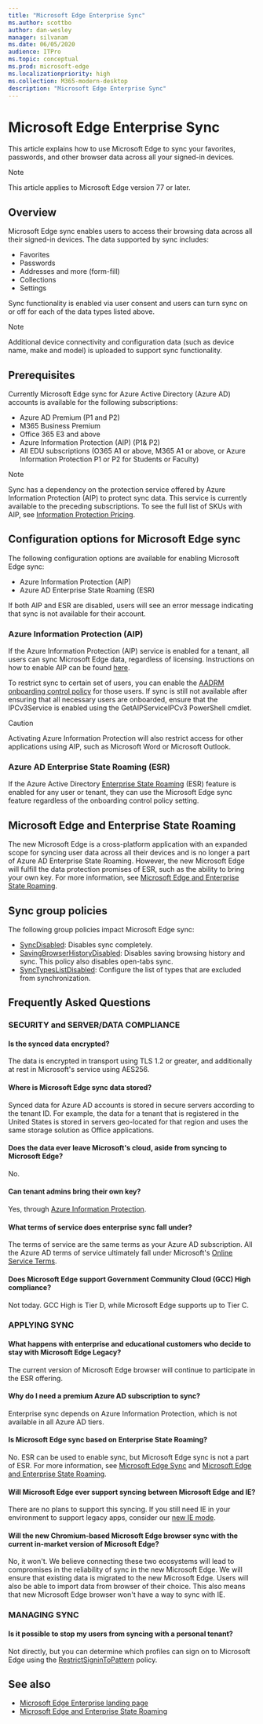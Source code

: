 ```yaml
---
title: "Microsoft Edge Enterprise Sync"
ms.author: scottbo
author: dan-wesley
manager: silvanam
ms.date: 06/05/2020
audience: ITPro
ms.topic: conceptual
ms.prod: microsoft-edge
ms.localizationpriority: high
ms.collection: M365-modern-desktop
description: "Microsoft Edge Enterprise Sync"
---
```


# Microsoft Edge Enterprise Sync

This article explains how to use Microsoft Edge to sync your favorites, passwords, and other browser data across all your signed-in devices.

> [!NOTE]
> This article applies to Microsoft Edge version 77 or later.

## Overview

Microsoft Edge sync enables users to access their browsing data across all their signed-in devices. The data supported by sync includes:

- Favorites
- Passwords
- Addresses and more (form-fill)
- Collections
- Settings

Sync functionality is enabled via user consent and users can turn sync on or off for each of the data types listed above.

> [!NOTE]
> Additional device connectivity and configuration data (such as device name, make and model) is uploaded to support sync functionality.

## Prerequisites

Currently Microsoft Edge sync for Azure Active Directory (Azure AD) accounts is available for the following subscriptions:

- Azure AD Premium (P1 and P2)
- M365 Business Premium
- Office 365 E3 and above
- Azure Information Protection (AIP) (P1& P2)
- All EDU subscriptions (O365 A1 or above, M365 A1 or above, or Azure Information Protection P1 or P2 for Students or Faculty)

> [!NOTE]
> Sync has a dependency on the protection service offered by Azure Information Protection (AIP) to protect sync data. This service is currently available to the preceding subscriptions. To see the full list of SKUs with AIP, see [Information Protection Pricing](https://azure.microsoft.com/pricing/details/information-protection/).

## Configuration options for Microsoft Edge sync

The following configuration options are available for enabling Microsoft Edge sync:

- Azure Information Protection (AIP)
- Azure AD Enterprise State Roaming (ESR)

If both AIP and ESR are disabled, users will see an error message indicating that sync is not available for their account.

### Azure Information Protection (AIP)

If the Azure Information Protection (AIP) service is enabled for a tenant, all users can sync Microsoft Edge data, regardless of licensing. Instructions on how to enable AIP can be found [here](https://docs.microsoft.com/azure/information-protection/activate-office365).

To restrict sync to certain set of users, you can enable the [AADRM onboarding control policy](https://docs.microsoft.com/powershell/module/aadrm/set-aadrmonboardingcontrolpolicy?view=azureipps) for those users. If sync is still not available after ensuring that all necessary users are onboarded, ensure that the IPCv3Service is enabled using the GetAIPServiceIPCv3 PowerShell cmdlet.

> [!CAUTION]
> Activating Azure Information Protection will also restrict access for other applications using AIP, such as Microsoft Word or Microsoft Outlook.

### Azure AD Enterprise State Roaming (ESR)

If the Azure Active Directory [Enterprise State Roaming](https://docs.microsoft.com/azure/active-directory/devices/enterprise-state-roaming-overview) (ESR) feature is enabled for any user or tenant, they can use the Microsoft Edge sync feature regardless of the onboarding control policy setting.

## Microsoft Edge and Enterprise State Roaming

The new Microsoft Edge is a cross-platform application with an expanded scope for syncing user data across all their devices and is no longer a part of Azure AD Enterprise State Roaming. However, the new Microsoft Edge will fulfill the data protection promises of ESR, such as the ability to bring your own key. For more information, see [Microsoft Edge and Enterprise State Roaming](microsoft-edge-enterprise-state-roaming.md).

## Sync group policies

The following group policies impact Microsoft Edge sync:

- [SyncDisabled](https://docs.microsoft.com/deployedge/microsoft-edge-policies#syncdisabled): Disables sync completely.
- [SavingBrowserHistoryDisabled](https://docs.microsoft.com/deployedge/microsoft-edge-policies#savingbrowserhistorydisabled): Disables saving browsing history and sync. This policy also disables open-tabs sync.
- [SyncTypesListDisabled](https://docs.microsoft.com/DeployEdge/microsoft-edge-policies#synctypeslistdisabled): Configure the list of types that are excluded from synchronization.

## Frequently Asked Questions

### SECURITY and SERVER/DATA COMPLIANCE

#### Is the synced data encrypted? 

The data is encrypted in transport using TLS 1.2 or greater, and additionally at rest in Microsoft's service using AES256.

#### Where is Microsoft Edge sync data stored?

Synced data for Azure AD accounts is stored in secure servers according to the tenant ID. For example, the data for a tenant that is registered in the United States is stored in servers geo-located for that region and uses the same storage solution as Office applications.

#### Does the data ever leave Microsoft's cloud, aside from syncing to Microsoft Edge?

No.

#### Can tenant admins bring their own key?

Yes, through [Azure Information Protection](https://azure.microsoft.com/services/information-protection/).

#### What terms of service does enterprise sync fall under?

The terms of service are the same terms as your Azure AD subscription. All the Azure AD terms of service ultimately fall under Microsoft's [Online Service Terms](https://www.microsoft.com/licensing/product-licensing/products).

#### Does Microsoft Edge support Government Community Cloud (GCC) High compliance?

Not today. GCC High is Tier D, while Microsoft Edge supports up to Tier C.

### APPLYING SYNC

#### What happens with enterprise and educational customers who decide to stay with Microsoft Edge Legacy?

The current version of Microsoft Edge browser will continue to participate in the ESR offering.

#### Why do I need a premium Azure AD subscription to sync?

Enterprise sync depends on Azure Information Protection, which is not available in all Azure AD tiers.

#### Is Microsoft Edge sync based on Enterprise State Roaming?

No. ESR can be used to enable sync, but Microsoft Edge sync is not a part of ESR. For more information, see [Microsoft Edge Sync](microsoft-edge-enterprise-sync.md) and [Microsoft Edge and Enterprise State Roaming](microsoft-edge-enterprise-state-roaming.md).

#### Will Microsoft Edge ever support syncing between Microsoft Edge and IE?

There are no plans to support this syncing. If you still need IE in your environment to support legacy apps, consider our [new IE mode](https://docs.microsoft.com/deployedge/edge-ie-mode).

#### Will the new Chromium-based Microsoft Edge browser sync with the current in-market version of Microsoft Edge?

No, it won't. We believe connecting these two ecosystems will lead to compromises in the reliability of sync in the new Microsoft Edge. We will ensure that existing data is migrated to the new Microsoft Edge. Users will also be able to import data from browser of their choice. This also means that new Microsoft Edge browser won't have a way to sync with IE.

### MANAGING SYNC

#### Is it possible to stop my users from syncing with a personal tenant?

Not directly, but you can determine which profiles can sign on to Microsoft Edge using the [RestrictSigninToPattern](https://docs.microsoft.com/deployedge/microsoft-edge-policies#restrictsignintopattern) policy.

## See also

- [Microsoft Edge Enterprise landing page](https://aka.ms/EdgeEnterprise)
- [Microsoft Edge and Enterprise State Roaming](microsoft-edge-enterprise-state-roaming.md)
